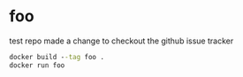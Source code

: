 foo
===

test repo
made a change to checkout the github issue tracker


```cmd
docker build --tag foo .
docker run foo
```
